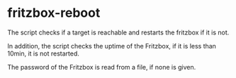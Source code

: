 # fritzbox-reboot

The script checks if a target is reachable and restarts the fritzbox if it is not.

In addition, the script checks the uptime of the Fritzbox, if it is less than 10min, it is not restarted.

The password of the Fritzbox is read from a file, if none is given.